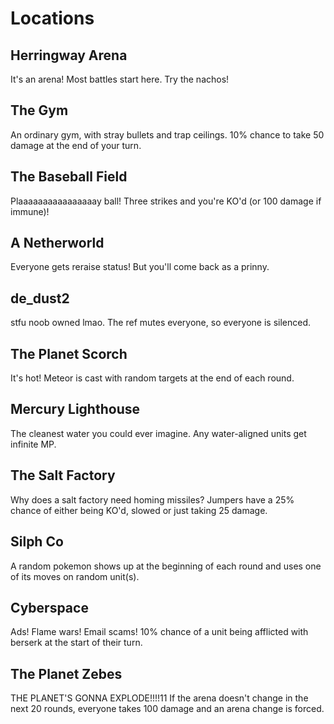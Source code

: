 # Locations

## Herringway Arena
It's an arena! Most battles start here. Try the nachos!

## The Gym
An ordinary gym, with stray bullets and trap ceilings. 10% chance to take 50 damage at the end of your turn.

## The Baseball Field
Plaaaaaaaaaaaaaaaay ball! Three strikes and you're KO'd (or 100 damage if immune)!

## A Netherworld
Everyone gets reraise status! But you'll come back as a prinny.

## de_dust2
stfu noob owned lmao. The ref mutes everyone, so everyone is silenced.

## The Planet Scorch
It's hot! Meteor is cast with random targets at the end of each round.

## Mercury Lighthouse
The cleanest water you could ever imagine. Any water-aligned units get infinite MP.

## The Salt Factory
Why does a salt factory need homing missiles? Jumpers have a 25% chance of either being KO'd, slowed or just taking 25 damage.

## Silph Co
A random pokemon shows up at the beginning of each round and uses one of its moves on random unit(s).

## Cyberspace
Ads! Flame wars! Email scams! 10% chance of a unit being afflicted with berserk at the start of their turn.

## The Planet Zebes
THE PLANET'S GONNA EXPLODE!!!!11 If the arena doesn't change in the next 20 rounds, everyone takes 100 damage and an arena change is forced.